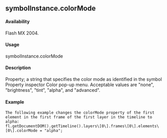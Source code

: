 ## symbolInstance.colorMode

#### Availability

Flash MX 2004.

#### Usage

symbolInstance.colorMode

#### Description

Property; a string that specifies the color mode as identified in the symbol Property inspector Color pop-up menu. Acceptable values are "none", "brightness", "tint", "alpha", and "advanced".

#### Example

```
The following example changes the colorMode property of the first element in the first frame of the first layer in the timeline to alpha:
fl.getDocumentDOM().getTimeline().layers\[0\].frames\[0\].elements\[0\].colorMode = "alpha";

```